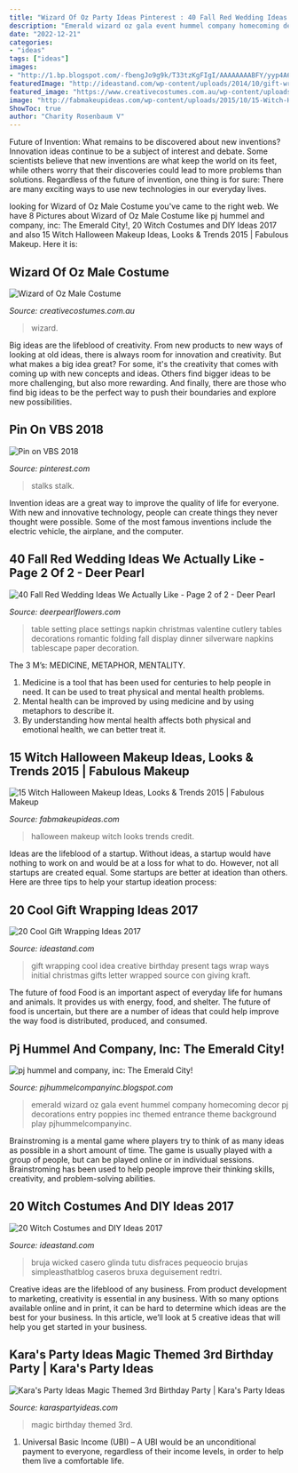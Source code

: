 ```yaml
---
title: "Wizard Of Oz Party Ideas Pinterest : 40 Fall Red Wedding Ideas We Actually Like"
description: "Emerald wizard oz gala event hummel company homecoming decor pj decorations entry poppies inc themed entrance theme background play pjhummelcompanyinc"
date: "2022-12-21"
categories:
- "ideas"
tags: ["ideas"]
images:
- "http://1.bp.blogspot.com/-fbengJo9g9k/T33tzKgFIgI/AAAAAAAABFY/yyp4A6DMaMI/s1600/oz2.jpg"
featuredImage: "http://ideastand.com/wp-content/uploads/2014/10/gift-wrapping-ideas/3-cool-gift-wrapping-ideas.jpg"
featured_image: "https://www.creativecostumes.com.au/wp-content/uploads/2017/03/wizard-of-oz-420x560.jpg"
image: "http://fabmakeupideas.com/wp-content/uploads/2015/10/15-Witch-Halloween-Makeup-Ideas-Looks-Trends-2015-12.jpg"
ShowToc: true
author: "Charity Rosenbaum V"
---
```



Future of Invention: What remains to be discovered about new inventions?
Innovation ideas continue to be a subject of interest and debate. Some scientists believe that new inventions are what keep the world on its feet, while others worry that their discoveries could lead to more problems than solutions. Regardless of the future of invention, one thing is for sure: There are many exciting ways to use new technologies in our everyday lives.

	

		
looking for Wizard of Oz Male Costume you've came to the right web. We have 8 Pictures about Wizard of Oz Male Costume like pj hummel and company, inc: The Emerald City!, 20 Witch Costumes and DIY Ideas 2017 and also 15 Witch Halloween Makeup Ideas, Looks &amp; Trends 2015 | Fabulous Makeup. Here it is:
		
    
## Wizard Of Oz Male Costume

<img loading=lazy src="https://www.creativecostumes.com.au/wp-content/uploads/2017/03/wizard-of-oz-420x560.jpg" onerror="this.onerror=null;this.src='https://tse2.mm.bing.net/th?id=OIP.xHmU2IpNbgGT5fWWINpflgAAAA&amp;pid=15.1';" alt="Wizard of Oz Male Costume">

_Source: creativecostumes.com.au_

>wizard. 

	

Big ideas are the lifeblood of creativity. From new products to new ways of looking at old ideas, there is always room for innovation and creativity. But what makes a big idea great? For some, it's the creativity that comes with coming up with new concepts and ideas. Others find bigger ideas to be more challenging, but also more rewarding. And finally, there are those who find big ideas to be the perfect way to push their boundaries and explore new possibilities.

    
## Pin On VBS 2018

<img loading=lazy src="https://i.pinimg.com/736x/72/71/fb/7271fb5cc0da5f872129876bba35dd2c--corn-stalks-crafts.jpg" onerror="this.onerror=null;this.src='https://tse2.mm.bing.net/th?id=OIP.MXukoCL2BrVF0q0Z_93A1wHaNK&amp;pid=15.1';" alt="Pin on VBS 2018">

_Source: pinterest.com_

>stalks stalk. 

	

Invention ideas are a great way to improve the quality of life for everyone. With new and innovative technology, people can create things they never thought were possible. Some of the most famous inventions include the electric vehicle, the airplane, and the computer.

    
## 40 Fall Red Wedding Ideas We Actually Like - Page 2 Of 2 - Deer Pearl

<img loading=lazy src="https://www.deerpearlflowers.com/wp-content/uploads/2016/08/paper-napkin-folding-ideas.jpg" onerror="this.onerror=null;this.src='https://tse1.mm.bing.net/th?id=OIP.B1oGB6T7f-Y7xDDgPe6rxQHaLI&amp;pid=15.1';" alt="40 Fall Red Wedding Ideas We Actually Like - Page 2 of 2 - Deer Pearl">

_Source: deerpearlflowers.com_

>table setting place settings napkin christmas valentine cutlery tables decorations romantic folding fall display dinner silverware napkins tablescape paper decoration. 

	

The 3 M’s: MEDICINE, METAPHOR, MENTALITY.
1. Medicine is a tool that has been used for centuries to help people in need. It can be used to treat physical and mental health problems.
2. Mental health can be improved by using medicine and by using metaphors to describe it.
3. By understanding how mental health affects both physical and emotional health, we can better treat it.

    
## 15 Witch Halloween Makeup Ideas, Looks &amp; Trends 2015 | Fabulous Makeup

<img loading=lazy src="http://fabmakeupideas.com/wp-content/uploads/2015/10/15-Witch-Halloween-Makeup-Ideas-Looks-Trends-2015-12.jpg" onerror="this.onerror=null;this.src='https://tse3.mm.bing.net/th?id=OIP.Y9B6t0zYfY3zIWpNhr_JZgHaLH&amp;pid=15.1';" alt="15 Witch Halloween Makeup Ideas, Looks &amp; Trends 2015 | Fabulous Makeup">

_Source: fabmakeupideas.com_

>halloween makeup witch looks trends credit. 

	

Ideas are the lifeblood of a startup. Without ideas, a startup would have nothing to work on and would be at a loss for what to do. However, not all startups are created equal. Some startups are better at ideation than others. Here are three tips to help your startup ideation process:

    
## 20 Cool Gift Wrapping Ideas 2017

<img loading=lazy src="http://ideastand.com/wp-content/uploads/2014/10/gift-wrapping-ideas/3-cool-gift-wrapping-ideas.jpg" onerror="this.onerror=null;this.src='https://tse2.mm.bing.net/th?id=OIP.IumchR58nq-vAcfGyDOSDAHaJ4&amp;pid=15.1';" alt="20 Cool Gift Wrapping Ideas 2017">

_Source: ideastand.com_

>gift wrapping cool idea creative birthday present tags wrap ways initial christmas gifts letter wrapped source con giving kraft. 

	

The future of food
Food is an important aspect of everyday life for humans and animals. It provides us with energy, food, and shelter. The future of food is uncertain, but there are a number of ideas that could help improve the way food is distributed, produced, and consumed.

    
## Pj Hummel And Company, Inc: The Emerald City!

<img loading=lazy src="http://1.bp.blogspot.com/-fbengJo9g9k/T33tzKgFIgI/AAAAAAAABFY/yyp4A6DMaMI/s1600/oz2.jpg" onerror="this.onerror=null;this.src='https://tse4.mm.bing.net/th?id=OIP.KVm645t9A0lz5KQ-MguuxQHaE6&amp;pid=15.1';" alt="pj hummel and company, inc: The Emerald City!">

_Source: pjhummelcompanyinc.blogspot.com_

>emerald wizard oz gala event hummel company homecoming decor pj decorations entry poppies inc themed entrance theme background play pjhummelcompanyinc. 

	

Brainstroming is a mental game where players try to think of as many ideas as possible in a short amount of time. The game is usually played with a group of people, but can be played online or in individual sessions. Brainstroming has been used to help people improve their thinking skills, creativity, and problem-solving abilities.

    
## 20 Witch Costumes And DIY Ideas 2017

<img loading=lazy src="https://ideastand.com/wp-content/uploads/2017/09/witch-costume-diy/13-witch-costume-diy-ideas-tutorials.jpg" onerror="this.onerror=null;this.src='https://tse4.mm.bing.net/th?id=OIP.NZAW1kdmDhBzbrVwatPlXQHaLH&amp;pid=15.1';" alt="20 Witch Costumes and DIY Ideas 2017">

_Source: ideastand.com_

>bruja wicked casero glinda tutu disfraces pequeocio brujas simpleasthatblog caseros bruxa deguisement redtri. 

	

Creative ideas are the lifeblood of any business. From product development to marketing, creativity is essential in any business. With so many options available online and in print, it can be hard to determine which ideas are the best for your business. In this article, we’ll look at 5 creative ideas that will help you get started in your business.

    
## Kara&#039;s Party Ideas Magic Themed 3rd Birthday Party | Kara&#039;s Party Ideas

<img loading=lazy src="http://4.bp.blogspot.com/-tyqTeTzgBkM/T0cSP_VfwOI/AAAAAAAAH7c/N_a-6XtM0Ts/s1600/6764957525_de161244aa_b.jpg" onerror="this.onerror=null;this.src='https://tse1.mm.bing.net/th?id=OIP.C7XCvBqB7EJ0f2QcVIJEYAHaLG&amp;pid=15.1';" alt="Kara&#039;s Party Ideas Magic Themed 3rd Birthday Party | Kara&#039;s Party Ideas">

_Source: karaspartyideas.com_

>magic birthday themed 3rd. 

	

1. Universal Basic Income (UBI) – A UBI would be an unconditional payment to everyone, regardless of their income levels, in order to help them live a comfortable life.


